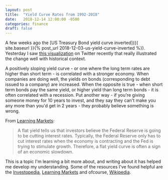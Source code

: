 ```yaml
---
layout: post
title:  "Yield Curve Rates from 1992-2018"
date:   2018-12-14 12:00:00 -0500
categories: finance
draft: false
---
```


A few weeks ago the [US Treasury Bond yield curve inverted]({{ site.baseurl }}{% post_url 2018-12-03-us-yield-curve-inverted %}). Yesterday I saw [this visualization](https://twitter.com/vader7x/status/1072345740385632256) on Twitter recently that really illustrated the change well with historical context. 

A positively sloping yield curve - or one where the long term rates are higher than short term - is correlated with a stronger economy. When companies are doing well, the yields on bonds (corresponding to debt issued to a company) are increased. When the opposite is true - when short term bonds pay the same yield, or higher yield than long term bonds - it is often correlated with a recession. Put another way - if you're giving someone money for 10 years to invest, and they say they can't make you any more than you'd get in 2 years - they probably believe something is wrong.

From [Learning Markets](https://www.learningmarkets.com/understanding-the-yield-curve/):

> A flat yield tells us that investors believe the Federal Reserve is going to be cutting interest rates. Typically, the Federal Reserve only has to cut interest rates when the economy is contracting and the Fed is trying to stimulate growth. Therefore, a flat yield curve is often a sign of an economic slowdown.

This is a topic I'm learning a bit more about, and writing about it has helped me develop my understanding. Some of the resources I've found helpful are the [Investopedia](https://www.investopedia.com/terms/y/yieldcurve.asp), [Learning Markets](https://www.learningmarkets.com/understanding-the-yield-curve/) and ofcourse, [Wikipedia](https://en.wikipedia.org/wiki/Yield_curve).